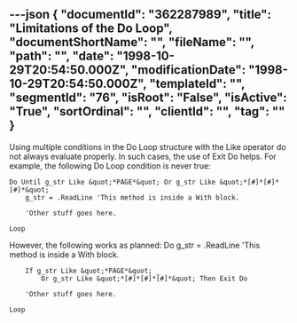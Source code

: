 ---json
{
  "documentId": "362287989",
  "title": "Limitations of the Do Loop",
  "documentShortName": "",
  "fileName": "",
  "path": "",
  "date": "1998-10-29T20:54:50.000Z",
  "modificationDate": "1998-10-29T20:54:50.000Z",
  "templateId": "",
  "segmentId": "76",
  "isRoot": "False",
  "isActive": "True",
  "sortOrdinal": "",
  "clientId": "",
  "tag": ""
}
---

Using multiple conditions in the Do Loop structure with the Like operator do not always evaluate properly. In such cases, the use of Exit Do helps. For example, the following Do Loop condition is never true:

    Do Until g_str Like &quot;*PAGE*&quot; Or g_str Like &quot;*[#]*[#]*[#]*&quot;
        g_str = .ReadLine 'This method is inside a With block.

        'Other stuff goes here.

    Loop

However, the following works as planned:
    Do
        g_str = .ReadLine 'This method is inside a With block.
        
        If g_str Like &quot;*PAGE*&quot; _ 
            Or g_str Like &quot;*[#]*[#]*[#]*&quot; Then Exit Do

        'Other stuff goes here.

    Loop

